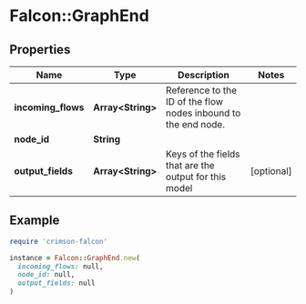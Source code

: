 # Falcon::GraphEnd

## Properties

| Name | Type | Description | Notes |
| ---- | ---- | ----------- | ----- |
| **incoming_flows** | **Array&lt;String&gt;** | Reference to the ID of the flow nodes inbound to the end node. |  |
| **node_id** | **String** |  |  |
| **output_fields** | **Array&lt;String&gt;** | Keys of the fields that are the output for this model | [optional] |

## Example

```ruby
require 'crimson-falcon'

instance = Falcon::GraphEnd.new(
  incoming_flows: null,
  node_id: null,
  output_fields: null
)
```

